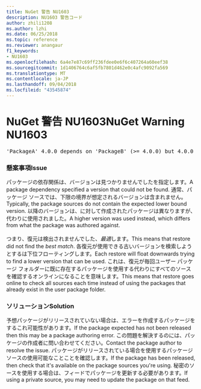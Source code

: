 ```yaml
---
title: NuGet 警告 NU1603
description: NU1603 警告コード
author: zhili1208
ms.author: lzhi
ms.date: 06/25/2018
ms.topic: reference
ms.reviewer: anangaur
f1_keywords:
- NU1603
ms.openlocfilehash: 6a4e7e87c69ff236fdee0e6f6c407264a60eef38
ms.sourcegitcommit: 1d1406764c6af5fb7801d462e0c4afc9092fa569
ms.translationtype: MT
ms.contentlocale: ja-JP
ms.lasthandoff: 09/04/2018
ms.locfileid: "43545874"
---
```

# <a name="nuget-warning-nu1603"></a><span data-ttu-id="50362-103">NuGet 警告 NU1603</span><span class="sxs-lookup"><span data-stu-id="50362-103">NuGet Warning NU1603</span></span>

<pre>'PackageA' 4.0.0 depends on 'PackageB' (>= 4.0.0) but 4.0.0 was not found. An approximate best match of 5.0.0 was resolved.</pre>

### <a name="issue"></a><span data-ttu-id="50362-104">懸案事項</span><span class="sxs-lookup"><span data-stu-id="50362-104">Issue</span></span>

<span data-ttu-id="50362-105">パッケージの依存関係は、バージョンは見つかりませんでしたを指定します。</span><span class="sxs-lookup"><span data-stu-id="50362-105">A package dependency specified a version that could not be found.</span></span> <span data-ttu-id="50362-106">通常、パッケージ ソースでは、下限の境界が想定されるバージョンは含まれません。</span><span class="sxs-lookup"><span data-stu-id="50362-106">Typically, the package sources do not contain the expected lower bound version.</span></span> <span data-ttu-id="50362-107">以降のバージョンは、に対して作成されたパッケージは異なりますが、代わりに使用されました。</span><span class="sxs-lookup"><span data-stu-id="50362-107">A higher version was used instead, which differs from what the package was authored against.</span></span><br/><br/><span data-ttu-id="50362-108">つまり、復元は検出されませんでした、*最適*します。</span><span class="sxs-lookup"><span data-stu-id="50362-108">This means that restore did not find the *best match*.</span></span> <span data-ttu-id="50362-109">各復元が使用できる古いバージョンを検索しようとするは下位フローティングします。</span><span class="sxs-lookup"><span data-stu-id="50362-109">Each restore will float downwards trying to find a lower version that can be used.</span></span> <span data-ttu-id="50362-110">これは、復元が毎回ユーザー パッケージ フォルダーに既に存在するパッケージを使用する代わりにすべてのソースを確認するオンラインになることを意味します。</span><span class="sxs-lookup"><span data-stu-id="50362-110">This means that restore goes online to check all sources each time instead of using the packages that already exist in the user package folder.</span></span>

### <a name="solution"></a><span data-ttu-id="50362-111">ソリューション</span><span class="sxs-lookup"><span data-stu-id="50362-111">Solution</span></span>
<span data-ttu-id="50362-112">予想パッケージがリリースされていない場合は、エラーを作成するパッケージをするこれ可能性があります。</span><span class="sxs-lookup"><span data-stu-id="50362-112">If the package expected has not been released then this may be a package authoring error.</span></span> <span data-ttu-id="50362-113">この問題を解決するのには、パッケージの作成者に問い合わせてください。</span><span class="sxs-lookup"><span data-stu-id="50362-113">Contact the package author to resolve the issue.</span></span> <span data-ttu-id="50362-114">パッケージがリリースされている場合を使用するパッケージ ソースの使用可能なことことを確認します。</span><span class="sxs-lookup"><span data-stu-id="50362-114">If the package has been released, then check that it's available on the package sources you're using.</span></span> <span data-ttu-id="50362-115">秘密のソースを使用する場合は、フィードでパッケージを更新する必要があります。</span><span class="sxs-lookup"><span data-stu-id="50362-115">If using a private source, you may need to update the package on that feed.</span></span> 
